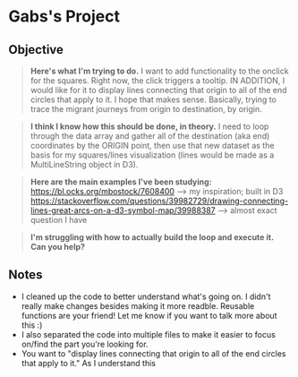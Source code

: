 # Gabs's Project

## Objective

> **Here's what I'm trying to do.**
> I want to add functionality to the onclick for the squares. Right now, the click triggers a tooltip. IN ADDITION, I would like for it to display lines connecting that origin to all of the end circles that apply to it. I hope that makes sense. Basically, trying to trace the migrant journeys from origin to destination, by origin.

> **I think I know how this should be done, in theory.**
> I need to loop through the data array and gather all of the destination (aka end) coordinates by the ORIGIN point, then use that new dataset as the basis for my squares/lines visualization (lines would be made as a MultiLineString object in D3).

> **Here are the main examples I've been studying:**
> https://bl.ocks.org/mbostock/7608400 --> my inspiration; built in D3
> https://stackoverflow.com/questions/39982729/drawing-connecting-lines-great-arcs-on-a-d3-symbol-map/39988387 --> almost exact question I have

> **I'm struggling with how to actually build the loop and execute it. Can you help?**

## Notes
 - I cleaned up the code to better understand what's going on. I didn't really make changes besides making it more readble. Reusable functions are your friend! Let me know if you want to talk more about this :)
 - I also separated the code into multiple files to make it easier to focus on/find the part you're looking for.
 - You want to "display lines connecting that origin to all of the end circles that apply to it." As I understand this
